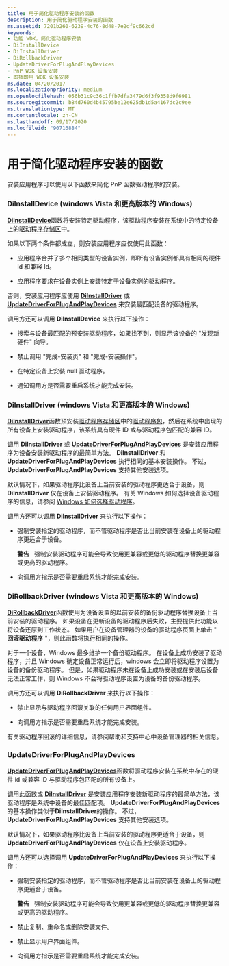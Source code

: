 ```yaml
---
title: 用于简化驱动程序安装的函数
description: 用于简化驱动程序安装的函数
ms.assetid: 7201b260-6239-4c76-8d48-7e2df9c662cd
keywords:
- 功能 WDK，简化驱动程序安装
- DiInstallDevice
- DiInstallDriver
- DiRollbackDriver
- UpdateDriverForPlugAndPlayDevices
- PnP WDK 设备安装
- 即插即用 WDK 设备安装
ms.date: 04/20/2017
ms.localizationpriority: medium
ms.openlocfilehash: 056b31c9c36c1ffb7dfa3479d6f3f9358d9f6981
ms.sourcegitcommit: b84d760d4b45795be12e625db1d5a4167dc2c9ee
ms.translationtype: MT
ms.contentlocale: zh-CN
ms.lasthandoff: 09/17/2020
ms.locfileid: "90716884"
---
```

# <a name="functions-that-simplify-driver-installation"></a>用于简化驱动程序安装的函数


安装应用程序可以使用以下函数来简化 PnP 函数驱动程序的安装。

### <a name="diinstalldevice-windows-vista-and-later-versions-of-windows"></a><a href="" id="diinstalldevice--windows-vista-and-later-versions-of-windows-"></a> DiInstallDevice (windows Vista 和更高版本的 Windows) 

[**DiInstallDevice**](/windows/win32/api/newdev/nf-newdev-diinstalldevice)函数将安装特定驱动程序，该驱动程序安装在系统中的特定设备上的[驱动程序存储区](driver-store.md)中。

如果以下两个条件都成立，则安装应用程序应仅使用此函数：

-   应用程序合并了多个相同类型的设备实例，即所有设备实例都具有相同的硬件 Id 和兼容 Id。

-   应用程序要求在设备实例上安装特定于设备实例的驱动程序。

否则，安装应用程序应使用 [**DiInstallDriver**](/windows/win32/api/newdev/nf-newdev-diinstalldrivera) 或 [**UpdateDriverForPlugAndPlayDevices**](/windows/win32/api/newdev/nf-newdev-updatedriverforplugandplaydevicesa) 来安装最匹配设备的驱动程序。

调用方还可以调用 **DiInstallDevice** 来执行以下操作：

-   搜索与设备最匹配的预安装驱动程序，如果找不到，则显示该设备的 "发现新硬件" 向导。

-   禁止调用 "完成-安装页" 和 "完成-安装操作"。

-   在特定设备上安装 null 驱动程序。

-   通知调用方是否需要重启系统才能完成安装。

### <a name="diinstalldriver-windows-vista-and-later-versions-of-windows"></a><a href="" id="diinstalldriver--windows-vista-and-later-versions-of-windows-"></a> DiInstallDriver (windows Vista 和更高版本的 Windows) 

[**DiInstallDriver**](/windows/win32/api/newdev/nf-newdev-diinstalldrivera)函数预安装[驱动程序存储区](driver-store.md)中的[驱动程序包](driver-packages.md)，然后在系统中出现的所有设备上安装驱动程序，该系统具有硬件 ID 或与驱动程序包匹配的兼容 ID。

调用 **DiInstallDriver** 或 [**UpdateDriverForPlugAndPlayDevices**](/windows/win32/api/newdev/nf-newdev-updatedriverforplugandplaydevicesa) 是安装应用程序为设备安装新驱动程序的最简单方法。 **DiInstallDriver** 和 **UpdateDriverForPlugAndPlayDevices** 执行相同的基本安装操作。 不过， **UpdateDriverForPlugAndPlayDevices** 支持其他安装选项。

默认情况下，如果驱动程序比设备上当前安装的驱动程序更适合于设备，则 **DiInstallDriver** 仅在设备上安装驱动程序。 有关 Windows 如何选择设备驱动程序的信息，请参阅 [Windows 如何选择驱动程序](./how-windows-selects-a-driver-for-a-device.md)。

调用方还可以调用 **DiInstallDriver** 来执行以下操作：

-   强制安装指定的驱动程序，而不管驱动程序是否比当前安装在设备上的驱动程序更适合于设备。

    **警告**   强制安装驱动程序可能会导致使用更兼容或更低的驱动程序替换更兼容或更高的驱动程序。

     

-   向调用方指示是否需要重启系统才能完成安装。

### <a name="dirollbackdriver-windows-vista-and-later-versions-of-windows"></a><a href="" id="dirollbackdriver--windows-vista-and-later-versions-of-windows-"></a> DiRollbackDriver (windows Vista 和更高版本的 Windows) 

[**DiRollbackDriver**](/windows/win32/api/newdev/nf-newdev-dirollbackdriver)函数使用为设备设置的以前安装的备份驱动程序替换设备上当前安装的驱动程序。 如果设备在更新设备的驱动程序后失败，主要提供此功能以将设备还原到工作状态。 如果用户在设备管理器的设备的驱动程序页面上单击 " **回滚驱动程序** "，则此函数将执行相同的操作。

对于一个设备，Windows 最多维护一个备份驱动程序。 在设备上成功安装了驱动程序，并且 Windows 确定设备正常运行后，windows 会立即将驱动程序设置为设备的备份驱动程序。 但是，如果驱动程序未在设备上成功安装或在安装后设备无法正常工作，则 Windows 不会将驱动程序设置为设备的备份驱动程序。

调用方还可以调用 **DiRollbackDriver** 来执行以下操作：

-   禁止显示与驱动程序回滚关联的任何用户界面组件。

-   向调用方指示是否需要重启系统才能完成安装。

有关驱动程序回滚的详细信息，请参阅帮助和支持中心中设备管理器的相关信息。

### <a name="updatedriverforplugandplaydevices"></a><a href="" id="updatedriverforplugandplaydevices"></a> UpdateDriverForPlugAndPlayDevices

[**UpdateDriverForPlugAndPlayDevices**](/windows/win32/api/newdev/nf-newdev-updatedriverforplugandplaydevicesa)函数将驱动程序安装在系统中存在的硬件 id 或兼容 ID 与驱动程序包匹配的所有设备上。

调用此函数或 [**DiInstallDriver**](/windows/win32/api/newdev/nf-newdev-diinstalldrivera) 是安装应用程序安装新驱动程序的最简单方法，该驱动程序是系统中设备的最佳匹配项。 **UpdateDriverForPlugAndPlayDevices**的基本操作类似于**DiInstallDriver**的操作。 不过， **UpdateDriverForPlugAndPlayDevices** 支持其他安装选项。

默认情况下，如果驱动程序比设备上当前安装的驱动程序更适合于设备，则 **UpdateDriverForPlugAndPlayDevices** 仅在设备上安装驱动程序。

调用方还可以选择调用 **UpdateDriverForPlugAndPlayDevices** 来执行以下操作：

-   强制安装指定的驱动程序，而不管驱动程序是否比当前安装在设备上的驱动程序更适合于设备。

    **警告**   强制安装驱动程序可能会导致使用更兼容或更低的驱动程序替换更兼容或更高的驱动程序。

     

-   禁止复制、重命名或删除安装文件。

-   禁止显示用户界面组件。

-   向调用方指示是否需要重启系统才能完成安装。

